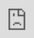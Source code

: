 # B-C-Norris.github.io

<!doctype html>
<meta charset="utf-8" />
<style>
  html,body{height:100%;margin:0;background:#fff}
  .frame-wrap{position:fixed;inset:0;overflow:hidden}
  /* crop ~36px off the bottom to remove the black status bar */
  .frame-wrap iframe{
    position:absolute;left:0;top:-36px;
    width:100%;height:calc(100% + 36px);
    border:0;display:block;
  }
</style>

<div class="frame-wrap">
  <iframe
    src="https://livelancsac-my.sharepoint.com/:x:/g/personal/norrisbc_lancaster_ac_uk/EdWrRyyvIeVLtrQYmUosk6MB5QUJUMzfEW-Wj1G59sy4Vw?e=fMPbsa&action=embedview&Item=Display&wdHideHeaders=True&wdHideGridlines=True&wdHideSheetTabs=True&wdAllowInteractivity=False&wdDownloadButton=False"></iframe>
</div>
